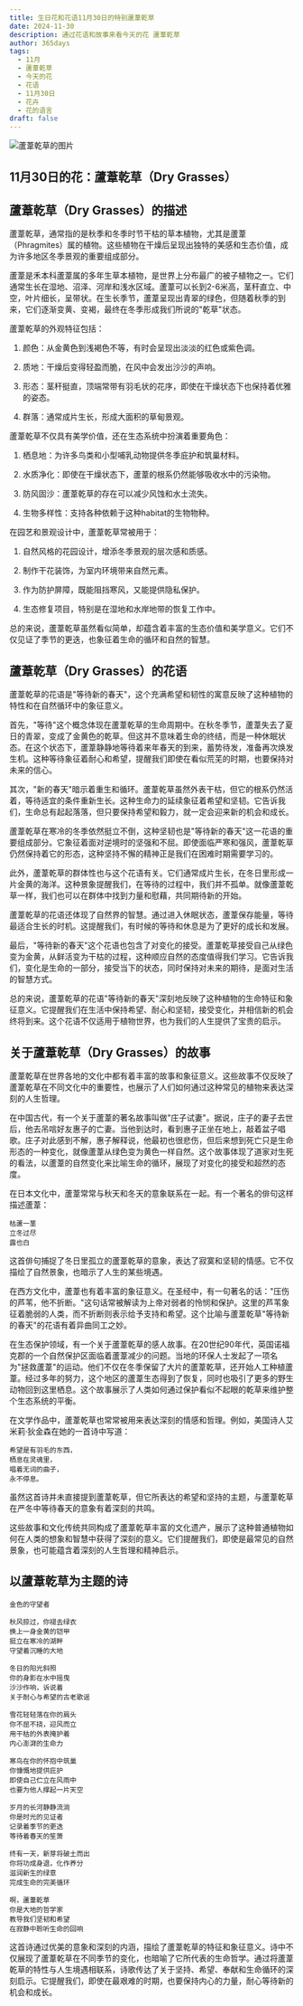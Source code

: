```yaml
---
title: 生日花和花语11月30日的特别蘆葦乾草
date: 2024-11-30
description: 通过花语和故事来看今天的花 蘆葦乾草
author: 365days
tags:
  - 11月
  - 蘆葦乾草
  - 今天的花
  - 花语
  - 11月30日
  - 花卉
  - 花的语言
draft: false
---
```


![蘆葦乾草的图片](https://cdn.pixabay.com/photo/2015/12/11/11/01/leaves-1087952_1280.jpg#center)


## 11月30日的花：蘆葦乾草（Dry Grasses）

## 蘆葦乾草（Dry Grasses）的描述

蘆葦乾草，通常指的是秋季和冬季时节干枯的草本植物，尤其是蘆葦（Phragmites）属的植物。这些植物在干燥后呈现出独特的美感和生态价值，成为许多地区冬季景观的重要组成部分。

蘆葦是禾本科蘆葦属的多年生草本植物，是世界上分布最广的被子植物之一。它们通常生长在湿地、沼泽、河岸和浅水区域。蘆葦可以长到2-6米高，茎秆直立、中空，叶片细长，呈带状。在生长季节，蘆葦呈现出青翠的绿色，但随着秋季的到来，它们逐渐变黄、变褐，最终在冬季形成我们所说的"乾草"状态。

蘆葦乾草的外观特征包括：

1. 颜色：从金黄色到浅褐色不等，有时会呈现出淡淡的红色或紫色调。

2. 质地：干燥后变得轻盈而脆，在风中会发出沙沙的声响。

3. 形态：茎秆挺直，顶端常带有羽毛状的花序，即使在干燥状态下也保持着优雅的姿态。

4. 群落：通常成片生长，形成大面积的草甸景观。

蘆葦乾草不仅具有美学价值，还在生态系统中扮演着重要角色：

1. 栖息地：为许多鸟类和小型哺乳动物提供冬季庇护和筑巢材料。

2. 水质净化：即使在干燥状态下，蘆葦的根系仍然能够吸收水中的污染物。

3. 防风固沙：蘆葦乾草的存在可以减少风蚀和水土流失。

4. 生物多样性：支持各种依赖于这种habitat的生物物种。

在园艺和景观设计中，蘆葦乾草常被用于：

1. 自然风格的花园设计，增添冬季景观的层次感和质感。

2. 制作干花装饰，为室内环境带来自然元素。

3. 作为防护屏障，既能阻挡寒风，又能提供隐私保护。

4. 生态修复项目，特别是在湿地和水岸地带的恢复工作中。

总的来说，蘆葦乾草虽然看似简单，却蕴含着丰富的生态价值和美学意义。它们不仅见证了季节的更迭，也象征着生命的循环和自然的智慧。

## 蘆葦乾草（Dry Grasses）的花语

蘆葦乾草的花语是"等待新的春天"，这个充满希望和韧性的寓意反映了这种植物的特性和在自然循环中的象征意义。

首先，"等待"这个概念体现在蘆葦乾草的生命周期中。在秋冬季节，蘆葦失去了夏日的青翠，变成了金黄色的乾草。但这并不意味着生命的终结，而是一种休眠状态。在这个状态下，蘆葦静静地等待着来年春天的到来，蓄势待发，准备再次焕发生机。这种等待象征着耐心和希望，提醒我们即使在看似荒芜的时期，也要保持对未来的信心。

其次，"新的春天"暗示着重生和循环。蘆葦乾草虽然外表干枯，但它的根系仍然活着，等待适宜的条件重新生长。这种生命力的延续象征着希望和坚韧。它告诉我们，生命总有起起落落，但只要保持希望和毅力，就一定会迎来新的机会和成长。

蘆葦乾草在寒冷的冬季依然挺立不倒，这种坚韧也是"等待新的春天"这一花语的重要组成部分。它象征着面对逆境时的坚强和不屈。即使面临严寒和强风，蘆葦乾草仍然保持着它的形态，这种坚持不懈的精神正是我们在困难时期需要学习的。

此外，蘆葦乾草的群体性也与这个花语有关。它们通常成片生长，在冬日里形成一片金黄的海洋。这种景象提醒我们，在等待的过程中，我们并不孤单。就像蘆葦乾草一样，我们也可以在群体中找到力量和慰藉，共同期待新的开始。

蘆葦乾草的花语还体现了自然界的智慧。通过进入休眠状态，蘆葦保存能量，等待最适合生长的时机。这提醒我们，有时候的等待和休息是为了更好的成长和发展。

最后，"等待新的春天"这个花语也包含了对变化的接受。蘆葦乾草接受自己从绿色变为金黄，从鲜活变为干枯的过程，这种顺应自然的态度值得我们学习。它告诉我们，变化是生命的一部分，接受当下的状态，同时保持对未来的期待，是面对生活的智慧方式。

总的来说，蘆葦乾草的花语"等待新的春天"深刻地反映了这种植物的生命特征和象征意义。它提醒我们在生活中保持希望、耐心和坚韧，接受变化，并相信新的机会终将到来。这个花语不仅适用于植物世界，也为我们的人生提供了宝贵的启示。

## 关于蘆葦乾草（Dry Grasses）的故事

蘆葦乾草在世界各地的文化中都有着丰富的故事和象征意义。这些故事不仅反映了蘆葦乾草在不同文化中的重要性，也展示了人们如何通过这种常见的植物来表达深刻的人生哲理。

在中国古代，有一个关于蘆葦的著名故事叫做"庄子试妻"。据说，庄子的妻子去世后，他去吊唁好友惠子的亡妻。当他到达时，看到惠子正坐在地上，敲着盆子唱歌。庄子对此感到不解，惠子解释说，他最初也很悲伤，但后来想到死亡只是生命形态的一种变化，就像蘆葦从绿色变为黄色一样自然。这个故事体现了道家对生死的看法，以蘆葦的自然变化来比喻生命的循环，展现了对变化的接受和超然的态度。

在日本文化中，蘆葦常常与秋天和冬天的意象联系在一起。有一个著名的俳句这样描述蘆葦：

    枯蘆一茎
    立冬过尽
    露也白

这首俳句捕捉了冬日里孤立的蘆葦乾草的意象，表达了寂寞和坚韧的情感。它不仅描绘了自然景象，也暗示了人生的某些境遇。

在西方文化中，蘆葦也有着丰富的象征意义。在圣经中，有一句著名的话："压伤的芦苇，他不折断。"这句话常被解读为上帝对弱者的怜悯和保护。这里的芦苇象征着脆弱的人类，而不折断则表示给予支持和希望。这个比喻与蘆葦乾草"等待新的春天"的花语有着异曲同工之妙。

在生态保护领域，有一个关于蘆葦乾草的感人故事。在20世纪90年代，英国诺福克郡的一个自然保护区面临着蘆葦减少的问题。当地的环保人士发起了一项名为"拯救蘆葦"的运动。他们不仅在冬季保留了大片的蘆葦乾草，还开始人工种植蘆葦。经过多年的努力，这个地区的蘆葦生态得到了恢复，同时也吸引了更多的野生动物回到这里栖息。这个故事展示了人类如何通过保护看似不起眼的乾草来维护整个生态系统的平衡。

在文学作品中，蘆葦乾草也常常被用来表达深刻的情感和哲理。例如，美国诗人艾米莉·狄金森在她的一首诗中写道：

    希望是有羽毛的东西，
    栖息在灵魂里，
    唱着无词的曲子，
    永不停息。

虽然这首诗并未直接提到蘆葦乾草，但它所表达的希望和坚持的主题，与蘆葦乾草在严冬中等待春天的意象有着深刻的共鸣。

这些故事和文化传统共同构成了蘆葦乾草丰富的文化遗产，展示了这种普通植物如何在人类的想象和智慧中获得了深刻的意义。它们提醒我们，即使是最常见的自然景象，也可能蕴含着深刻的人生哲理和精神启示。

## 以蘆葦乾草为主题的诗

    金色的守望者

    秋风掠过，你褪去绿衣
    换上一身金黄的铠甲
    挺立在寒冷的湖畔
    守望着沉睡的大地

    冬日的阳光斜照
    你的身影在水中摇曳
    沙沙作响，诉说着
    关于耐心与希望的古老歌谣

    雪花轻轻落在你的肩头
    你不屈不挠，迎风而立
    用干枯的外表掩护着
    内心澎湃的生命力

    寒鸟在你的怀抱中筑巢
    你慷慨地提供庇护
    即使自己伫立在风雨中
    也要为他人撑起一片天空

    岁月的长河静静流淌
    你是时光的见证者
    记录着季节的更迭
    等待着春天的笙箫

    终有一天，新芽将破土而出
    你将功成身退，化作养分
    滋润新生的绿意
    完成生命的完美循环

    啊，蘆葦乾草
    你是大地的哲学家
    教导我们坚韧和希望
    在寂静中聆听生命的回响

这首诗通过优美的意象和深刻的内涵，描绘了蘆葦乾草的特征和象征意义。诗中不仅展现了蘆葦乾草在不同季节的变化，也暗喻了它所代表的生命哲学。通过将蘆葦乾草的特性与人生境遇相联系，诗歌传达了关于坚持、希望、奉献和生命循环的深刻启示。它提醒我们，即使在最艰难的时期，也要保持内心的力量，耐心等待新的机会和成长。